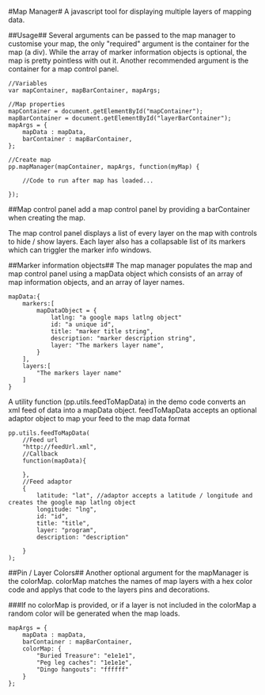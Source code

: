 #Map Manager#
A javascript tool for displaying multiple layers of mapping data.  

##Usage##
Several arguments can be passed to the map manager to customise your map, the only "required" argument is the container for the map (a div).  While the array of
marker information objects is optional, the map is pretty pointless with out it. Another recommended argument is the container for a map control panel.


	//Variables
	var mapContainer, mapBarContainer, mapArgs;

	//Map properties
	mapContainer = document.getElementById("mapContainer");
	mapBarContainer = document.getElementById("layerBarContainer");
	mapArgs = {
		mapData : mapData,
		barContainer : mapBarContainer,
	};

	//Create map
	pp.mapManager(mapContainer, mapArgs, function(myMap) {
		
		//Code to run after map has loaded...
		
	});

##Map control panel
add a map control panel by providing a barContainer when creating the map.

The map control panel displays a list of every layer on the map with controls to hide / show layers. Each layer also has a collapsable list of its markers which can triggler the marker info windows.


##Marker information objects##
The map manager populates the map and map control panel using a mapData object which consists of an array of map information objects, and an array of layer names.

	mapData:{
		markers:[
			mapDataObject = {
				latlng: "a google maps latlng object"
				id: "a unique id",
				title: "marker title string",
				description: "marker description string",
				layer: "The markers layer name",
			}
		],
		layers:[
			"The markers layer name"
		]
	}
		
A utility function (pp.utils.feedToMapData) in the demo code converts an xml feed of data into a mapData object. feedToMapData accepts an optional adaptor object to map your feed to the map data format

	pp.utils.feedToMapData(
		//Feed url
		"http://feedUrl.xml", 
		//Callback
		function(mapData){
		
		},
		//Feed adaptor
		{
			latitude: "lat", //adaptor accepts a latitude / longitude and creates the google map latlng object
			longitude: "lng",
			id: "id",
			title: "title",
			layer: "program",
			description: "description"
		
		}
	);
	
##Pin / Layer Colors##
Another optional argument for the mapManager is the colorMap. colorMap matches the names of map layers with a hex color code and applys that code to the layers pins and decorations.

###If no colorMap is provided, or if a layer is not included in the colorMap a random color will be generated when the map loads.

	mapArgs = {
		mapData : mapData,
		barContainer : mapBarContainer,
		colorMap: {
			"Buried Treasure": "e1e1e1",
			"Peg leg caches": "1e1e1e",
			"Dingo hangouts": "ffffff"
		}
	};
